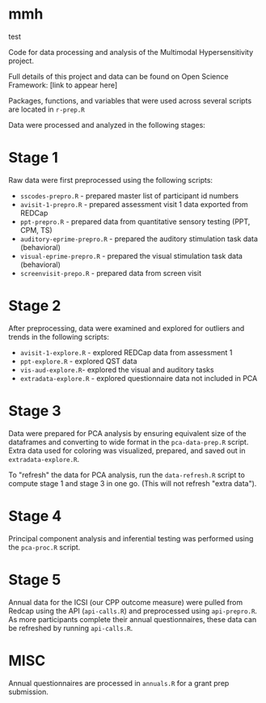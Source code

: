 # mmh

test

Code for data processing and analysis of the Multimodal Hypersensitivity project.

Full details of this project and data can be found on Open Science Framework: [link to appear here]


Packages, functions, and variables that were used across several scripts are located in `r-prep.R`

Data were processed and analyzed in the following stages:

# Stage 1

Raw data were first preprocessed using the following scripts:

* `sscodes-prepro.R` - prepared master list of participant id numbers
* `avisit-1-prepro.R` - prepared assessment visit 1 data exported from REDCap
* `ppt-prepro.R` - prepared data from quantitative sensory testing (PPT, CPM, TS)
* `auditory-eprime-prepro.R` - prepared the auditory stimulation task data (behavioral)
* `visual-eprime-prepro.R` - prepared the visual stimulation task data (behavioral)
* `screenvisit-prepo.R` - prepared data from screen visit

# Stage 2

After preprocessing, data were examined and explored for outliers and trends in the following scripts:

* `avisit-1-explore.R` - explored REDCap data from assessment 1
* `ppt-explore.R` - explored QST data
* `vis-aud-explore.R`- explored the visual and auditory tasks 
* `extradata-explore.R` - explored questionnaire data not included in PCA

# Stage 3

Data were prepared for PCA analysis by ensuring equivalent size of the dataframes and converting to wide format in the `pca-data-prep.R` script. Extra data used for coloring was visualized, prepared, and saved out in `extradata-explore.R`.

To "refresh" the data for PCA analysis, run the `data-refresh.R` script to compute stage 1 and stage 3 in one go. (This will not refresh "extra data").

# Stage 4

Principal component analysis and inferential testing was performed using the `pca-proc.R` script.

# Stage 5

Annual data for the ICSI (our CPP outcome measure) were pulled from Redcap using the API (`api-calls.R`) and preprocessed using `api-prepro.R`. As more participants complete their annual questionnaires, these data can be refreshed by running `api-calls.R`.


# MISC

Annual questionnaires are processed in `annuals.R` for a grant prep submission.
